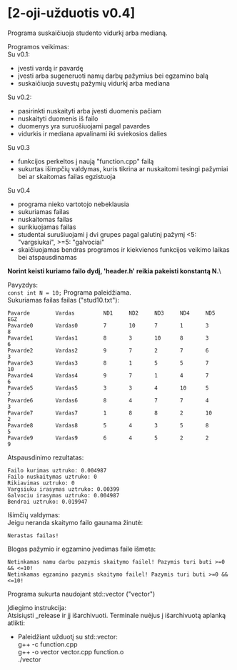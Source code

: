 # [2-oji-užduotis v0.4]

Programa suskaičiuoja studento vidurkį arba medianą.

Programos veikimas:\
Su v0.1:
- įvesti vardą ir pavardę
- įvesti arba sugeneruoti namų darbų pažymius bei egzamino balą
- suskaičiuoja suvestų pažymių vidurkį arba mediana

Su v0.2:
- pasirinkti nuskaityti arba įvesti duomenis pačiam
- nuskaityti duomenis iš failo
- duomenys yra suruošiuojami pagal pavardes
- vidurkis ir mediana apvalinami iki sviekosios dalies

Su v0.3
- funkcijos perkeltos į naują "function.cpp" failą
- sukurtas išimpčių valdymas, kuris tikrina ar nuskaitomi tesingi pažymiai bei ar skaitomas failas egzistuoja

Su v0.4
- programa nieko vartotojo nebeklausia
- sukuriamas failas
- nuskaitomas failas
- surikiuojamas failas
- studentai surušiuojami į dvi grupes pagal galutinį pažymį <5: "vargsiukai", >=5: "galvociai"
- skaičiuojamas bendras programos ir kiekvienos funkcijos veikimo laikas bei atspausdinamas

**Norint keisti kuriamo failo dydį, 'header.h' reikia pakeisti konstantą N.**\

Pavyzdys:\
```const int N = 10;```
Programa paleidžiama.\
Sukuriamas failas failas ("stud10.txt"):
```
Pavarde        Vardas         ND1     ND2     ND3     ND4     ND5     EGZ
Pavarde0       Vardas0        7       10      7       1       3       8
Pavarde1       Vardas1        8       3       10      8       3       6
Pavarde2       Vardas2        9       7       2       7       6       3
Pavarde3       Vardas3        8       1       5       5       7       10
Pavarde4       Vardas4        9       7       1       4       7       6
Pavarde5       Vardas5        3       3       4       10      5       7
Pavarde6       Vardas6        8       4       7       7       4       3
Pavarde7       Vardas7        1       8       8       2       10      2
Pavarde8       Vardas8        5       4       3       5       8       5
Pavarde9       Vardas9        6       4       5       2       2       9
```

Atspausdinimo rezultatas:
```
Failo kurimas uztruko: 0.004987
Failo nuskaitymas uztruko: 0
Rikiavimas uztruko: 0
Vargsiuku irasymas uztruko: 0.00399
Galvociu irasymas uztruko: 0.004987
Bendrai uztruko: 0.019947
```

Išimčių valdymas:\
Jeigu neranda skaitymo failo gaunama žinutė:
```
Nerastas failas!
```
Blogas pažymio ir egzamino įvedimas faile išmeta:
```
Netinkamas namu darbu pazymis skaitymo failel! Pazymis turi buti >=0 && <=10!
Netinkamas egzamino pazymis skaitymo failel! Pazymis turi buti >=0 && <=10!
```
Programa sukurta naudojant std::vector ("vector")

Įdiegimo instrukcija:  
Atsisiųsti _release ir jį išarchivuoti. Terminale nuėjus į išarchivuotą aplanką atlikti:
- Paleidžiant užduotį su std::vector:\
g++ -c function.cpp\
g++ -o vector vector.cpp function.o\
./vector
